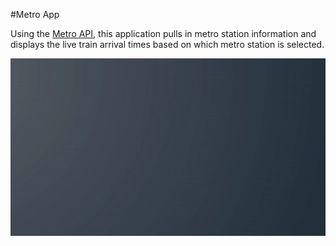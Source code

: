#Metro App

Using the <a href="https://developer.wmata.com/docs/services/" target="_blank">Metro API</a>, this application pulls in metro station information and displays the live train arrival times based on which metro station is selected.

<img src="images/MetroApp.gif">
